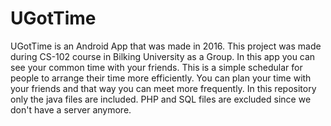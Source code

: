 # UGotTime
UGotTime is an Android App that was made in 2016. This project was made during CS-102 course in Bilking University as a Group. In this app you can see your common time with your friends. This is a simple schedular for people to arrange their time more efficiently. You can plan your time with your friends and that way you can meet more frequently. In this repository only the java files are included. PHP and SQL files are excluded since we don't have a server anymore.
